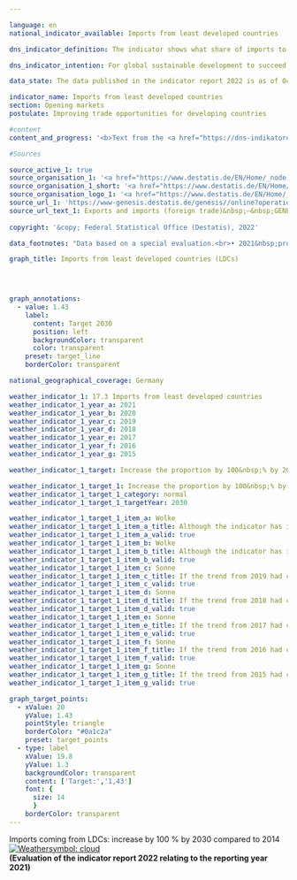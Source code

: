 ```yaml
---

language: en    
national_indicator_available: Imports from least developed countries    

dns_indicator_definition: The indicator shows what share of imports to Germany come from the least developed countries (<abbr title="Least developed countries">LDCs</abbr>), measured in <abbr title="Euro">EUR</abbr>.    

dns_indicator_intention: For global sustainable development to succeed, it is important to improve the trading opportunities available to developing and emerging countries. They need an open and fair trading system that will allow them to offer raw materials as well as processed products on the world market. The German Government has therefore set itself the target of doubling the proportion of its imports that come from <abbr title="Least developed countries">LDCs</abbr> between 2014&nbsp;and 2030.    

data_state: The data published in the indicator report 2022 is as of Oct 31 2022. The data shown on this platform is updated regularly, so that more current data may be available online than published in the <a href="https://dns-indikatoren.de/en/facts_publications/">indicator report 2022</a>.    

indicator_name: Imports from least developed countries    
section: Opening markets    
postulate: Improving trade opportunities for developing countries    

#content     
content_and_progress: '<b>Text from the <a href="https://dns-indikatoren.de/en/facts_publications/">Indicator Report 2021&nbsp;</a></b><br><br>Information about imports to Germany is compiled from the foreign-trade statistics of the Federal Statistical Office. The type of the goods imported is recorded in detail in addition to their country of origin, value and weight. The service sector is not included in the foreign-trade statistics.<br><br>The various countries’ classification as <abbr title="Least developed countries">LDCs</abbr> is taken from the list of <abbr title="Official development assistance">ODA</abbr> recipients maintained by the <abbr title="Organisation for Economic Co-operation and Development">OECD</abbr>’s Development Assistance Committee (<abbr title="Development Assistance Committee">DAC</abbr>). The indicator uses the list of <abbr title="Least developed countries">LDCs</abbr> valid according to the <abbr title="Development Assistance Committee">DAC</abbr> for each particular reporting years. If the status of a country changes, this will have an impact on the indicator even if the value of imports from that country remains unchanged. However, changes in countries’ status have scarcely affected the development of the indicator in the period shown.<br><br>The issue of reimports means that the possibility of duplicate entries in the numerator and denominator of the indicator cannot be ruled out. The fact that the imports from <abbr title="Least developed countries">LDCs</abbr> are viewed in relation to all German imports must also be taken into account. The consequence is that the value of the indicator depends not only on the absolute quantity of imports from <abbr title="Least developed countries">LDCs</abbr> but also on the value of all imports.<br><br>Alongside Germany’s total imports from <abbr title="Least developed countries">LDCs</abbr>, the indicator also shows what share is made up of processed products. The intention here is to address the question, at least to some extent, as to whether Germany mainly uses <abbr title="Least developed countries">LDCs</abbr> as sources of basic materials for industrially produced goods or whether the <abbr title="Least developed countries">LDCs</abbr> themselves have a stake in the manufacturing process and the associated value creation. These include all goods not classified as raw materials in the classification according to product groups of the food and industrial economy (<abbr title="Food and industrial economy">EGW</abbr>). The term thus does not encompass products extracted from nature and not or hardly processed, such as petroleum, ores, timber in the rough or vegetable textile fibres. Conversely, cereals, vegetables, live animals, meat and milk are classified as processed products.<br><br>Imports from <abbr title="Least developed countries">LDCs</abbr> accounted for 0.94% of all imports to Germany in 2019&nbsp;and were valued at <abbr title="Euro">EUR</abbr> 10.4&nbsp;billion. This equates to an increase of 116% compared with 2002, when that share was just 0.44%. However, the positive trend only goes back to 2008. The share of imports of processed products from <abbr title="Least developed countries">LDCs</abbr> rose even more sharply between 2002&nbsp;and 2019&nbsp;(+151%). It reached 0.89% of total imports to Germany in 2019&nbsp;–&nbsp;compared to 0.36% in 2002&nbsp;–&nbsp;which equates to a value of around <abbr title="Euro">EUR</abbr> 9.9&nbsp;billion. That share has stagnated in the last three reporting years. Nonetheless, if the increase over the last five years continues, is it to be expected that the benchmark will be reached.<br><br>Closer analysis of the various countries of origin reveals that almost three quarters of Germany’s imports from <abbr title="Least developed countries">LDCs</abbr> in 2019&nbsp;came from Bangladesh (57%) or Cambodia (16%). If one looks not only at the <abbr title="Least developed countries">LDCs</abbr> but at all developing and emerging countries, their share of total imports to Germany in 2019&nbsp;was 21.8%, and processed products from those countries accounted for 20.11% (up from 13.67% and 12.17% respectively in 2002). Imports from <abbr title="Least developed countries">LDCs</abbr>, both in terms of all goods and in terms of processed goods, thus account for a rather small share of imports from developing and emerging countries. As is shown above, however, their share of Germany’s total imports has increased more dramatically over time. Not only among developing and emerging countries but also more generally, China plays the most major role. Of all German imports in 2019, 9.97% came from China alone, with processed goods making up 9.94%.'    

#Sources    

source_active_1: true
source_organisation_1: '<a href="https://www.destatis.de/EN/Home/_node.html">Federal Statistical Office</a>'
source_organisation_1_short: '<a href="https://www.destatis.de/EN/Home/_node.html" target="_blank">Federal Statistical Office</a>'
source_organisation_logo_1: '<a href="https://www.destatis.de/EN/Home/_node.html" target="_blank"><img src="https://dnsUpgradeEnvironment.github.io/dns-indicators/public/OrgImgEn/destatis.png" alt="Federal Statistical Office" title=" Click here to visit the homepage of the organizationFederal Statistical Office" style="height:60px; width:148px; border: transparent"/></a>'
source_url_1: 'https://www-genesis.destatis.de/genesis//online?operation=table&code=51000-0007&bypass=true&levelindex=1&levelid=1669021022626&language=en'
source_url_text_1: Exports and imports (foreign trade)&nbsp;–&nbsp;GENESIS online 51000-0001
    
copyright: '&copy; Federal Statistical Office (Destatis), 2022'    

data_footnotes: "Data based on a special evaluation.<br>• 2021&nbsp;provisional data. <br>• LDC: least developed countries."    

graph_title: Imports from least developed countries (LDCs)    

    


graph_annotations:
  - value: 1.43
    label:
      content: Target 2030
      position: left
      backgroundColor: transparent
      color: transparent
    preset: target_line
    borderColor: transparent        

national_geographical_coverage: Germany    

weather_indicator_1: 17.3 Imports from least developed countries
weather_indicator_1_year_a: 2021
weather_indicator_1_year_b: 2020
weather_indicator_1_year_c: 2019
weather_indicator_1_year_d: 2018
weather_indicator_1_year_e: 2017
weather_indicator_1_year_f: 2016
weather_indicator_1_year_g: 2015

weather_indicator_1_target: Increase the proportion by 100&nbsp;% by 2030, compared to 2014

weather_indicator_1_target_1: Increase the proportion by 100&nbsp;% by 2030, compared to 2014
weather_indicator_1_target_1_category: normal
weather_indicator_1_target_1_targetYear: 2030

weather_indicator_1_target_1_item_a: Wolke
weather_indicator_1_target_1_item_a_title: Although the indicator has in 2021 been moving in the desired direction toward the target, if the trend had to continued, the target would have been missed in the target year by more than 20% of the difference between the target value and the value at that time.
weather_indicator_1_target_1_item_a_valid: true
weather_indicator_1_target_1_item_b: Wolke
weather_indicator_1_target_1_item_b_title: Although the indicator has in 2020 been moving in the desired direction toward the target, if the trend had to continued, the target would have been missed in the target year by more than 20% of the difference between the target value and the value at that time.
weather_indicator_1_target_1_item_b_valid: true
weather_indicator_1_target_1_item_c: Sonne
weather_indicator_1_target_1_item_c_title: If the trend from 2019 had continued, the target value would have been reached or missed by less than 5% of the difference between the target value and the value at that time.
weather_indicator_1_target_1_item_c_valid: true
weather_indicator_1_target_1_item_d: Sonne
weather_indicator_1_target_1_item_d_title: If the trend from 2018 had continued, the target value would have been reached or missed by less than 5% of the difference between the target value and the value at that time.
weather_indicator_1_target_1_item_d_valid: true
weather_indicator_1_target_1_item_e: Sonne
weather_indicator_1_target_1_item_e_title: If the trend from 2017 had continued, the target value would have been reached or missed by less than 5% of the difference between the target value and the value at that time.
weather_indicator_1_target_1_item_e_valid: true
weather_indicator_1_target_1_item_f: Sonne
weather_indicator_1_target_1_item_f_title: If the trend from 2016 had continued, the target value would have been reached or missed by less than 5% of the difference between the target value and the value at that time.
weather_indicator_1_target_1_item_f_valid: true
weather_indicator_1_target_1_item_g: Sonne
weather_indicator_1_target_1_item_g_title: If the trend from 2015 had continued, the target value would have been reached or missed by less than 5% of the difference between the target value and the value at that time.
weather_indicator_1_target_1_item_g_valid: true    

graph_target_points:
  - xValue: 20
    yValue: 1.43
    pointStyle: triangle
    borderColor: "#0a1c2a"
    preset: target_points
  - type: label
    xValue: 19.8
    yValue: 1.3
    backgroundColor: transparent
    content: ['Target:','1,43']
    font: {
      size: 14
      }
    borderColor: transparent    
---
```



<div>
  <div class="my-header">
    <label class="default">Imports coming from LDCs: increase by 100&nbsp;% by 2030&nbsp;compared to 2014
      <a href="https://sustainabledevelopment-deutschland.github.io/en/status"><img src="https://g205sdgs.github.io/sdg-indicators/public/Wettersymbole/Wolke.png" title="Although the indicator has in 2021 been moving in the desired direction toward the target, if the trend had to continued, the target would have been missed in the target year by more than 20% of the difference between the target value and the value at that time." alt="Weathersymbol: cloud"/>
      </a>
    </label>
  </div>
</div>
<div class="my-header-note">
  <label class="default"><b>(Evaluation of the indicator report 2022 relating to the reporting year 2021)
  </b></label>
</div>